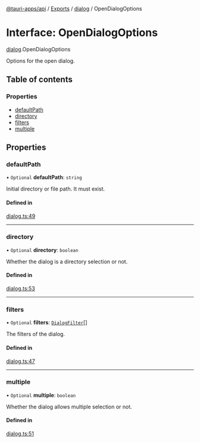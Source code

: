 [@tauri-apps/api](../README.md) / [Exports](../modules.md) / [dialog](../modules/dialog.md) / OpenDialogOptions

# Interface: OpenDialogOptions

[dialog](../modules/dialog.md).OpenDialogOptions

Options for the open dialog.

## Table of contents

### Properties

- [defaultPath](dialog.OpenDialogOptions.md#defaultpath)
- [directory](dialog.OpenDialogOptions.md#directory)
- [filters](dialog.OpenDialogOptions.md#filters)
- [multiple](dialog.OpenDialogOptions.md#multiple)

## Properties

### defaultPath

• `Optional` **defaultPath**: `string`

Initial directory or file path. It must exist.

#### Defined in

[dialog.ts:49](https://github.com/ksnyde/tauri/blob/3a04c036/tooling/api/src/dialog.ts#L49)

___

### directory

• `Optional` **directory**: `boolean`

Whether the dialog is a directory selection or not.

#### Defined in

[dialog.ts:53](https://github.com/ksnyde/tauri/blob/3a04c036/tooling/api/src/dialog.ts#L53)

___

### filters

• `Optional` **filters**: [`DialogFilter`](dialog.DialogFilter.md)[]

The filters of the dialog.

#### Defined in

[dialog.ts:47](https://github.com/ksnyde/tauri/blob/3a04c036/tooling/api/src/dialog.ts#L47)

___

### multiple

• `Optional` **multiple**: `boolean`

Whether the dialog allows multiple selection or not.

#### Defined in

[dialog.ts:51](https://github.com/ksnyde/tauri/blob/3a04c036/tooling/api/src/dialog.ts#L51)
